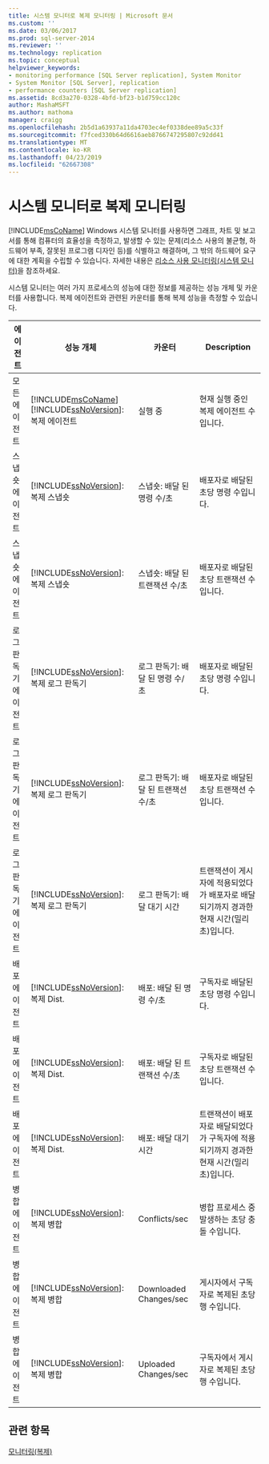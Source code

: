 ```yaml
---
title: 시스템 모니터로 복제 모니터링 | Microsoft 문서
ms.custom: ''
ms.date: 03/06/2017
ms.prod: sql-server-2014
ms.reviewer: ''
ms.technology: replication
ms.topic: conceptual
helpviewer_keywords:
- monitoring performance [SQL Server replication], System Monitor
- System Monitor [SQL Server], replication
- performance counters [SQL Server replication]
ms.assetid: 8cd3a270-0328-4bfd-bf23-b1d759cc120c
author: MashaMSFT
ms.author: mathoma
manager: craigg
ms.openlocfilehash: 2b5d1a63937a11da4703ec4ef0338dee89a5c33f
ms.sourcegitcommit: f7fced330b64d6616aeb8766747295807c92dd41
ms.translationtype: MT
ms.contentlocale: ko-KR
ms.lasthandoff: 04/23/2019
ms.locfileid: "62667308"
---
```

# <a name="monitoring-replication-with-system-monitor"></a>시스템 모니터로 복제 모니터링
  [!INCLUDE[msCoName](../../../includes/msconame-md.md)] Windows 시스템 모니터를 사용하면 그래프, 차트 및 보고서를 통해 컴퓨터의 효율성을 측정하고, 발생할 수 있는 문제(리소스 사용의 불균형, 하드웨어 부족, 잘못된 프로그램 디자인 등)를 식별하고 해결하며, 그 밖의 하드웨어 요구에 대한 계획을 수립할 수 있습니다. 자세한 내용은 [리소스 사용 모니터링&#40;시스템 모니터&#41;](../../performance-monitor/monitor-resource-usage-system-monitor.md)을 참조하세요.  
  
 시스템 모니터는 여러 가지 프로세스의 성능에 대한 정보를 제공하는 성능 개체 및 카운터를 사용합니다. 복제 에이전트와 관련된 카운터를 통해 복제 성능을 측정할 수 있습니다.  
  
|에이전트|성능 개체|카운터|Description|  
|-----------|------------------------|-------------|-----------------|  
|모든 에이전트|[!INCLUDE[msCoName](../../../includes/msconame-md.md)] [!INCLUDE[ssNoVersion](../../../includes/ssnoversion-md.md)]: 복제 에이전트|실행 중|현재 실행 중인 복제 에이전트 수입니다.|  
|스냅숏 에이전트|[!INCLUDE[ssNoVersion](../../../includes/ssnoversion-md.md)]: 복제 스냅숏|스냅숏: 배달 된 명령 수/초|배포자로 배달된 초당 명령 수입니다.|  
|스냅숏 에이전트|[!INCLUDE[ssNoVersion](../../../includes/ssnoversion-md.md)]: 복제 스냅숏|스냅숏: 배달 된 트랜잭션 수/초|배포자로 배달된 초당 트랜잭션 수입니다.|  
|로그 판독기 에이전트|[!INCLUDE[ssNoVersion](../../../includes/ssnoversion-md.md)]: 복제 로그 판독기|로그 판독기: 배달 된 명령 수/초|배포자로 배달된 초당 명령 수입니다.|  
|로그 판독기 에이전트|[!INCLUDE[ssNoVersion](../../../includes/ssnoversion-md.md)]: 복제 로그 판독기|로그 판독기: 배달 된 트랜잭션 수/초|배포자로 배달된 초당 트랜잭션 수입니다.|  
|로그 판독기 에이전트|[!INCLUDE[ssNoVersion](../../../includes/ssnoversion-md.md)]: 복제 로그 판독기|로그 판독기: 배달 대기 시간|트랜잭션이 게시자에 적용되었다가 배포자로 배달되기까지 경과한 현재 시간(밀리초)입니다.|  
|배포 에이전트|[!INCLUDE[ssNoVersion](../../../includes/ssnoversion-md.md)]: 복제 Dist.|배포: 배달 된 명령 수/초|구독자로 배달된 초당 명령 수입니다.|  
|배포 에이전트|[!INCLUDE[ssNoVersion](../../../includes/ssnoversion-md.md)]: 복제 Dist.|배포: 배달 된 트랜잭션 수/초|구독자로 배달된 초당 트랜잭션 수입니다.|  
|배포 에이전트|[!INCLUDE[ssNoVersion](../../../includes/ssnoversion-md.md)]: 복제 Dist.|배포: 배달 대기 시간|트랜잭션이 배포자로 배달되었다가 구독자에 적용되기까지 경과한 현재 시간(밀리초)입니다.|  
|병합 에이전트|[!INCLUDE[ssNoVersion](../../../includes/ssnoversion-md.md)]: 복제 병합|Conflicts/sec|병합 프로세스 중 발생하는 초당 충돌 수입니다.|  
|병합 에이전트|[!INCLUDE[ssNoVersion](../../../includes/ssnoversion-md.md)]: 복제 병합|Downloaded Changes/sec|게시자에서 구독자로 복제된 초당 행 수입니다.|  
|병합 에이전트|[!INCLUDE[ssNoVersion](../../../includes/ssnoversion-md.md)]: 복제 병합|Uploaded Changes/sec|구독자에서 게시자로 복제된 초당 행 수입니다.|  
  
## <a name="see-also"></a>관련 항목  
 [모니터링&#40;복제&#41;](../monitoring-replication.md)  
  
  

